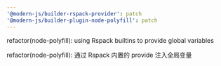 ```yaml
---
'@modern-js/builder-rspack-provider': patch
'@modern-js/builder-plugin-node-polyfill': patch
---
```


refactor(node-polyfill): using Rspack builtins to provide global variables

refactor(node-polyfill): 通过 Rspack 内置的 provide 注入全局变量
